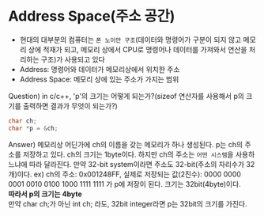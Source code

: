 # Address Space(주소 공간)
* 현대의 대부분의 컴퓨터는 `폰 노이만 구조`(데이터와 명령어가 구분이 되지 않고 메모리 상에 적재가 되고,
메모리 상에서 CPU로 명령어나 데이터를 가져와서 연산을 처리하는 구조)가 사용되고 있다
* Address: 명령어와 데이터가 메모리상에서 위치한 주소
* Address Space: 메모리 상에 있는 주소가 가지는 범위

Question) in c/c++, 'p'의 크기는 어떻게 되는가?(sizeof 연산자를 사용해서 p의 크기를 출력하면 결과가 무엇이 되는가?)
```c
char ch;
char *p = &ch;
```

Answer) 메모리상 어딘가에 ch의 이름을 갖는 메모리가 하나 생성된다. p는 ch의 주소를 저장하고 있다. ch의 크기는 1byte이다.
하지만 ch의 주소는 `어떤 시스템`을 사용하느냐에 따라 달라진다. 만약 32-bit system이라면 주소도 32-bit(주소의 자리수가
32개)이다. ex) ch의 주소: 0x001248FF, 실제로 저장되는 값(2진수): 0000 0000 0001 0010 0100 1000 1111 1111 가 p에 저장이 
된다. 크기는 32bit(4byte)이다.  
**따라서 p의 크기는 4byte**   
만약 char ch;가 아닌 int ch; 라도, 32bit integer라면 p는 32bit의 크기를 가진다. 
